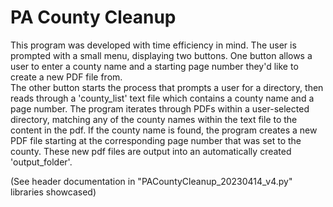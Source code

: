 # PA County Cleanup
This program was developed with time efficiency in mind. The user is prompted with a small menu, displaying two buttons. 
One button allows a user to enter a county name and a starting page number they'd like to create a new PDF file from.   
The other button starts the process that prompts a user for a directory, then reads through a 'county_list' text file which contains a county name and a page number. 
The program iterates through PDFs within a user-selected directory, matching any of the county names within the text file to the content in the pdf. 
If the county name is found, the program creates a new PDF file starting at the corresponding page number that was set to the county.
These new pdf files are output into an automatically created 'output_folder'.

(See header documentation in "PACountyCleanup_20230414_v4.py" libraries showcased)
